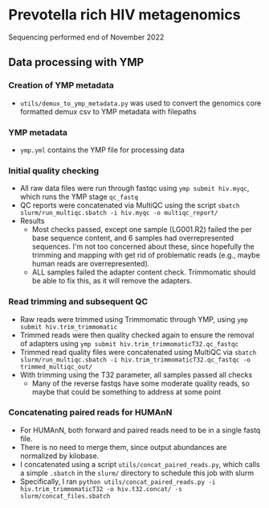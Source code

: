 # Prevotella rich HIV metagenomics

Sequencing performed end of November 2022

## Data processing with YMP
### Creation of YMP metadata
 - `utils/demux_to_ymp_metadata.py` was used to convert the genomics core formatted demux csv to YMP metadata with filepaths
### YMP metadata
 - `ymp.yml` contains the YMP file for processing data
### Initial quality checking
 - All raw data files were run through fastqc using `ymp submit hiv.myqc`, which runs the YMP stage `qc_fastq`
 - QC reports were concatenated via MultiQC using the script `sbatch slurm/run_multiqc.sbatch -i hiv.myqc -o multiqc_report/`
 - Results
   - Most checks passed, except one sample (LG001.R2) failed the per base sequence content, and 6 samples had overrepresented sequences. I'm not too concerned about these, since hopefully the trimming and mapping with get rid of problematic reads (e.g., maybe human reads are overrepresented). 
   - ALL samples failed the adapter content check. Trimmomatic should be able to fix this, as it will remove the adapters.
### Read trimming and subsequent QC
  - Raw reads were trimmed using Trimmomatic through YMP, using `ymp submit hiv.trim_trimmomatic` 
  - Trimmed reads were then quality checked again to ensure the removal of adapters using `ymp submit hiv.trim_trimmomaticT32.qc_fastqc`
  - Trimmed read quality files were concatenated using MultiQC via `sbatch slurm/run_multiqc.sbatch -i hiv.trim_trimmomaticT32.qc_fastqc -o trimmed_multiqc_out/`
  - With trimming using the T32 parameter, all samples passed all checks
    - Many of the reverse fastqs have some moderate quality reads, so maybe that could be something to address at some point

### Concatenating paired reads for HUMAnN
 - For HUMAnN, both forward and paired reads need to be in a single fastq file.
 - There is no need to merge them, since output abundances are normalized by kilobase.
 - I concatenated using a script `utils/concat_paired_reads.py`, which calls a simple `.sbatch` in the `slurm/` directory to schedule this job with slurm
 - Specifically, I ran `python utils/concat_paired_reads.py -i hiv.trim_trimmomaticT32 -o hiv.t32.concat/ -s slurm/concat_files.sbatch`
